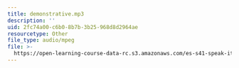 ```yaml
---
title: demonstrative.mp3
description: ''
uid: 2fc74a00-c6b0-8b7b-3b25-968d8d2964ae
resourcetype: Other
file_type: audio/mpeg
file: >-
  https://open-learning-course-data-rc.s3.amazonaws.com/es-s41-speak-italian-with-your-mouth-full-spring-2012/2fc74a00c6b08b7b3b25968d8d2964ae_demonstrative.mp3
---
```

